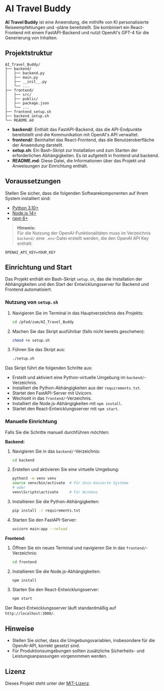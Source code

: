 # AI Travel Buddy

**AI Travel Buddy** ist eine Anwendung, die mithilfe von KI personalisierte Reiseempfehlungen und -pläne bereitstellt. Sie kombiniert ein React-Frontend mit einem FastAPI-Backend und nutzt OpenAI's GPT-4 für die Generierung von Inhalten.

## Projektstruktur

```
AI_Travel_Buddy/
├── backend/
│   ├── backend.py
│   ├── main.py
│   ├── __init__.py
│   └── ...
├── frontend/
│   ├── src/
│   ├── public/
│   ├── package.json
│   └── ...
├── frontend_setup.sh
├── backend_setup.sh
└── README.md
```

- **backend/**: Enthält das FastAPI-Backend, das die API-Endpunkte bereitstellt und die Kommunikation mit OpenAI's API verwaltet.
- **frontend/**: Beinhaltet das React-Frontend, das die Benutzeroberfläche der Anwendung darstellt.
- **setup.sh**: Ein Bash-Skript zur Installation und zum Starten der erforderlichen Abhängigkeiten. Es ist aufgeteilt in frontend und backend.
- **README.md**: Diese Datei, die Informationen über das Projekt und Anweisungen zur Einrichtung enthält.

## Voraussetzungen

Stellen Sie sicher, dass die folgenden Softwarekomponenten auf Ihrem System installiert sind:

- [Python 3.10+](https://www.python.org/downloads/)
- [Node.js 14+](https://nodejs.org/)
- [npm 6+](https://www.npmjs.com/get-npm)

> **Hinweis:**  
> Für die Nutzung der OpenAI-Funktionalitäten muss im Verzeichnis `backend/` eine `.env`-Datei erstellt werden, die den OpenAI API Key enthält:
```env
OPENAI_API_KEY=YOUR_KEY
```

## Einrichtung und Start

Das Projekt enthält ein Bash-Skript `setup.sh`, das die Installation der Abhängigkeiten und den Start der Entwicklungsserver für Backend und Frontend automatisiert.

### Nutzung von `setup.sh`

1. Navigieren Sie im Terminal in das Hauptverzeichnis des Projekts:

   ```bash
   cd /pfad/zum/AI_Travel_Buddy
   ```

2. Machen Sie das Skript ausführbar (falls nicht bereits geschehen):

   ```bash
   chmod +x setup.sh
   ```

3. Führen Sie das Skript aus:

   ```bash
   ./setup.sh
   ```

Das Skript führt die folgenden Schritte aus:

- Erstellt und aktiviert eine Python-virtuelle Umgebung im `backend/`-Verzeichnis.
- Installiert die Python-Abhängigkeiten aus der `requirements.txt`.
- Startet den FastAPI-Server mit Uvicorn.
- Wechselt in das `frontend/`-Verzeichnis.
- Installiert die Node.js-Abhängigkeiten mit `npm install`.
- Startet den React-Entwicklungsserver mit `npm start`.

### Manuelle Einrichtung

Falls Sie die Schritte manuell durchführen möchten:

**Backend:**

1. Navigieren Sie in das `backend/`-Verzeichnis:

   ```bash
   cd backend
   ```

2. Erstellen und aktivieren Sie eine virtuelle Umgebung:

   ```bash
   python3 -m venv venv
   source venv/bin/activate  # Für Unix-basierte Systeme
   # oder
   venv\Scripts\activate     # Für Windows
   ```

3. Installieren Sie die Python-Abhängigkeiten:

   ```bash
   pip install -r requirements.txt
   ```

4. Starten Sie den FastAPI-Server:

   ```bash
   uvicorn main:app --reload
   ```

**Frontend:**

1. Öffnen Sie ein neues Terminal und navigieren Sie in das `frontend/`-Verzeichnis:

   ```bash
   cd frontend
   ```

2. Installieren Sie die Node.js-Abhängigkeiten:

   ```bash
   npm install
   ```

3. Starten Sie den React-Entwicklungsserver:

   ```bash
   npm start
   ```

Der React-Entwicklungsserver läuft standardmäßig auf `http://localhost:3000/`.

## Hinweise

- Stellen Sie sicher, dass die Umgebungsvariablen, insbesondere für die OpenAI-API, korrekt gesetzt sind.
- Für Produktionsumgebungen sollten zusätzliche Sicherheits- und Leistungsanpassungen vorgenommen werden.

## Lizenz

Dieses Projekt steht unter der [MIT-Lizenz](LICENSE).
